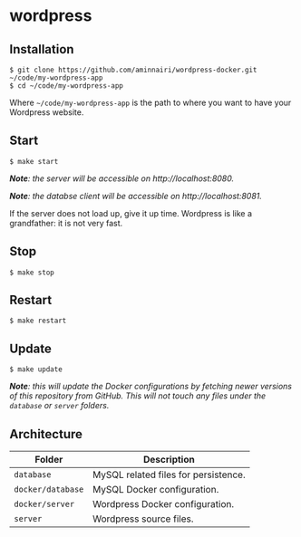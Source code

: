 # wordpress

## Installation

```console
$ git clone https://github.com/aminnairi/wordpress-docker.git ~/code/my-wordpress-app
$ cd ~/code/my-wordpress-app
```

Where `~/code/my-wordpress-app` is the path to where you want to have your Wordpress website.

## Start

```console
$ make start
```

***Note**: the server will be accessible on http://localhost:8080.*

***Note**: the databse client will be accessible on http://localhost:8081.*

If the server does not load up, give it up time. Wordpress is like a grandfather: it is not very fast.

## Stop

```console
$ make stop
```

## Restart

```console
$ make restart
```

## Update

```console
$ make update
```

***Note**: this will update the Docker configurations by fetching newer versions of this repository from GitHub. This will not touch any files under the `database` or `server` folders.*

## Architecture

Folder | Description
---|---
`database` | MySQL related files for persistence.
`docker/database` | MySQL Docker configuration.
`docker/server` | Wordpress Docker configuration.
`server` | Wordpress source files.
